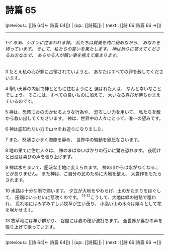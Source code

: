 # 詩篇 65

(previous:: [[詩 64|← 詩篇 64]]) | (up:: [[詩篇]]) | (next:: [[詩 66|詩篇 66 →]])

***
###### 1-2 ああ、シオンに住まわれる神。 私たちは賛美を内に秘めながら、 あなたを待っています。 そして、私たちの誓いを果たします。 神は祈りに答えてくださるお方なので、 あらゆる人が願い事を携えて集まります。 

3 たとえ私の心が罪に占領されていようと、 あなたはすべての罪を赦してくださいます。 

4 聖い天幕の内庭で神とともに住むようにと 選ばれた人は、 なんと幸いなことでしょう。 そこには、すべての良いものに加えて、 大いなる喜びが待ちかまえているのです。 

5 神は、恐怖におののかせるような行為や、 恐ろしい力を用いて、 私たちを敵から救い出してくださいます。 神は、世界中の人々にとって、唯一の望みです。 

6 神は底知れない力で山々をお造りになりました。 

7 また、怒濤さかまく海原を静め、 世界中の騒動を鎮圧なさいます。 

8 地の果てに住む人々は、 神のまばゆいばかりの行いに驚き恐れます。 夜明けと日没は喜びの声を張り上げます。 

9 神は水をまいて、肥沃な土地に変えられます。 神の川からは水がなくなることがありません。 また神は、ご自分の民のために大地を整え、 大豊作をもたらされます。 

10 水路は十分な雨で潤います。 夕立が大地をやわらげ、土のかたまりをほぐして、 田畑はいっせいに芽吹くのです。 <sup class="versenum">11-12</sup>こうして、大地は緑の絨毯で覆われ、 荒れ地にはみずみずしい牧草が生い茂り、 小高い山の木々は嬉々として花を咲かせます。 

13 牧草地には羊が群がり、 谷間には麦の穂が波打ちます。 全世界が喜びの声を張り上げて歌っています。

***

(previous:: [[詩 64|← 詩篇 64]]) | (up:: [[詩篇]]) | (next:: [[詩 66|詩篇 66 →]])
